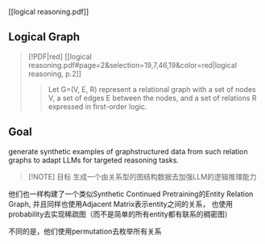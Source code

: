 [[logical reasoning.pdf]]

## Logical Graph
> [!PDF|red] [[logical reasoning.pdf#page=2&selection=19,7,46,19&color=red|logical reasoning, p.2]]
> > Let G=(V, E, R) represent a relational graph with a set of nodes V, a set of edges E between the nodes, and a set of relations R expressed in first-order logic. 


## Goal
generate synthetic examples of graphstructured data from such relation graphs to adapt LLMs for targeted reasoning tasks.

> [!NOTE] 目标
> 生成一个由关系型的图结构数据去加强LLM的逻辑推理能力

他们也一样构建了一个类似Synthetic Continued Pretraining的Entity Relation Graph, 并且同样也使用Adjacent Matrix表示entity之间的关系， 也使用probability去实现稀疏图（而不是简单的所有entity都有联系的稠密图）


不同的是，他们使用permutation去枚举所有关系



